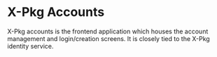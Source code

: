 # X-Pkg Accounts

X-Pkg accounts is the frontend application which houses the account management and login/creation screens. It is closely tied to the X-Pkg identity service.